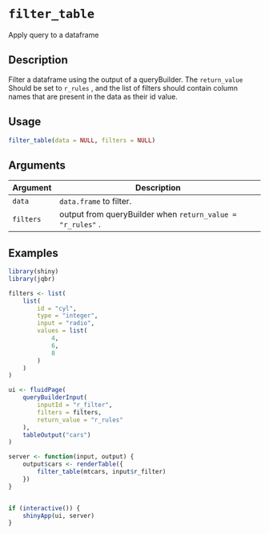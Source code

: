 # `filter_table`

Apply query to a dataframe


## Description

Filter a dataframe using the output of a queryBuilder. The `return_value` 
 Should be set to `r_rules` , and the list of filters should contain column names
 that are present in the data as their id value.


## Usage

```r
filter_table(data = NULL, filters = NULL)
```


## Arguments

Argument      |Description
------------- |----------------
`data`     |     `data.frame` to filter.
`filters`     |     output from queryBuilder when `return_value = "r_rules"` .


## Examples

```r
library(shiny)
library(jqbr)

filters <- list(
    list(
        id = "cyl",
        type = "integer",
        input = "radio",
        values = list(
            4,
            6,
            8
        )
    )
)

ui <- fluidPage(
    queryBuilderInput(
        inputId = "r_filter",
        filters = filters,
        return_value = "r_rules"
    ),
    tableOutput("cars")
)

server <- function(input, output) {
    output$cars <- renderTable({
        filter_table(mtcars, input$r_filter)
    })
}


if (interactive()) {
    shinyApp(ui, server)
}
```


